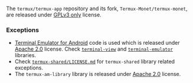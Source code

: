 The `termux/termux-app` repository and its fork, `Termux-Monet/termux-monet`, are released under [GPLv3 only](https://www.gnu.org/licenses/gpl-3.0.html) license.

### Exceptions

- [Terminal Emulator for Android](https://github.com/jackpal/Android-Terminal-Emulator) code is used which is released under [Apache 2.0](https://www.apache.org/licenses/LICENSE-2.0) license. Check [`terminal-view`](terminal-view) and [`terminal-emulator`](terminal-emulator) libraries.
- Check [`termux-shared/LICENSE.md`](termux-shared/LICENSE.md) for `termux-shared` library related exceptions.
- The `termux-am-library` library is released under [Apache 2.0](https://www.apache.org/licenses/LICENSE-2.0) license.
